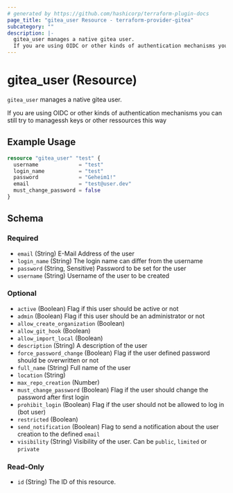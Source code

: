 ```yaml
---
# generated by https://github.com/hashicorp/terraform-plugin-docs
page_title: "gitea_user Resource - terraform-provider-gitea"
subcategory: ""
description: |-
  gitea_user manages a native gitea user.
  If you are using OIDC or other kinds of authentication mechanisms you can still try to managessh keys or other ressources this way
---
```


# gitea_user (Resource)

`gitea_user` manages a native gitea user.

If you are using OIDC or other kinds of authentication mechanisms you can still try to managessh keys or other ressources this way

## Example Usage

```terraform
resource "gitea_user" "test" {
  username             = "test"
  login_name           = "test"
  password             = "Geheim1!"
  email                = "test@user.dev"
  must_change_password = false
}
```

<!-- schema generated by tfplugindocs -->
## Schema

### Required

- `email` (String) E-Mail Address of the user
- `login_name` (String) The login name can differ from the username
- `password` (String, Sensitive) Password to be set for the user
- `username` (String) Username of the user to be created

### Optional

- `active` (Boolean) Flag if this user should be active or not
- `admin` (Boolean) Flag if this user should be an administrator or not
- `allow_create_organization` (Boolean)
- `allow_git_hook` (Boolean)
- `allow_import_local` (Boolean)
- `description` (String) A description of the user
- `force_password_change` (Boolean) Flag if the user defined password should be overwritten or not
- `full_name` (String) Full name of the user
- `location` (String)
- `max_repo_creation` (Number)
- `must_change_password` (Boolean) Flag if the user should change the password after first login
- `prohibit_login` (Boolean) Flag if the user should not be allowed to log in (bot user)
- `restricted` (Boolean)
- `send_notification` (Boolean) Flag to send a notification about the user creation to the defined `email`
- `visibility` (String) Visibility of the user. Can be `public`, `limited` or `private`

### Read-Only

- `id` (String) The ID of this resource.


